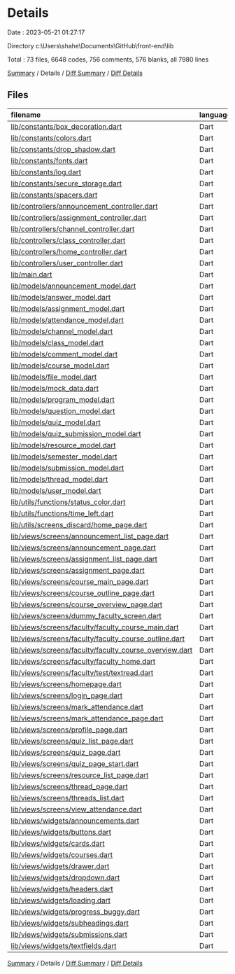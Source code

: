 # Details

Date : 2023-05-21 01:27:17

Directory c:\\Users\\shahe\\Documents\\GitHub\\front-end\\lib

Total : 73 files,  6648 codes, 756 comments, 576 blanks, all 7980 lines

[Summary](results.md) / Details / [Diff Summary](diff.md) / [Diff Details](diff-details.md)

## Files
| filename | language | code | comment | blank | total |
| :--- | :--- | ---: | ---: | ---: | ---: |
| [lib/constants/box_decoration.dart](/lib/constants/box_decoration.dart) | Dart | 10 | 2 | 2 | 14 |
| [lib/constants/colors.dart](/lib/constants/colors.dart) | Dart | 19 | 1 | 2 | 22 |
| [lib/constants/drop_shadow.dart](/lib/constants/drop_shadow.dart) | Dart | 12 | 0 | 2 | 14 |
| [lib/constants/fonts.dart](/lib/constants/fonts.dart) | Dart | 39 | 6 | 10 | 55 |
| [lib/constants/log.dart](/lib/constants/log.dart) | Dart | 38 | 0 | 5 | 43 |
| [lib/constants/secure_storage.dart](/lib/constants/secure_storage.dart) | Dart | 17 | 0 | 6 | 23 |
| [lib/constants/spacers.dart](/lib/constants/spacers.dart) | Dart | 19 | 0 | 4 | 23 |
| [lib/controllers/announcement_controller.dart](/lib/controllers/announcement_controller.dart) | Dart | 101 | 2 | 22 | 125 |
| [lib/controllers/assignment_controller.dart](/lib/controllers/assignment_controller.dart) | Dart | 104 | 3 | 23 | 130 |
| [lib/controllers/channel_controller.dart](/lib/controllers/channel_controller.dart) | Dart | 95 | 0 | 18 | 113 |
| [lib/controllers/class_controller.dart](/lib/controllers/class_controller.dart) | Dart | 80 | 13 | 19 | 112 |
| [lib/controllers/home_controller.dart](/lib/controllers/home_controller.dart) | Dart | 73 | 1 | 10 | 84 |
| [lib/controllers/user_controller.dart](/lib/controllers/user_controller.dart) | Dart | 70 | 4 | 14 | 88 |
| [lib/main.dart](/lib/main.dart) | Dart | 42 | 3 | 4 | 49 |
| [lib/models/announcement_model.dart](/lib/models/announcement_model.dart) | Dart | 58 | 1 | 6 | 65 |
| [lib/models/answer_model.dart](/lib/models/answer_model.dart) | Dart | 24 | 1 | 5 | 30 |
| [lib/models/assignment_model.dart](/lib/models/assignment_model.dart) | Dart | 130 | 0 | 7 | 137 |
| [lib/models/attendance_model.dart](/lib/models/attendance_model.dart) | Dart | 96 | 1 | 16 | 113 |
| [lib/models/channel_model.dart](/lib/models/channel_model.dart) | Dart | 28 | 0 | 6 | 34 |
| [lib/models/class_model.dart](/lib/models/class_model.dart) | Dart | 139 | 19 | 6 | 164 |
| [lib/models/comment_model.dart](/lib/models/comment_model.dart) | Dart | 92 | 0 | 11 | 103 |
| [lib/models/course_model.dart](/lib/models/course_model.dart) | Dart | 54 | 3 | 5 | 62 |
| [lib/models/file_model.dart](/lib/models/file_model.dart) | Dart | 16 | 0 | 4 | 20 |
| [lib/models/mock_data.dart](/lib/models/mock_data.dart) | Dart | 0 | 211 | 11 | 222 |
| [lib/models/program_model.dart](/lib/models/program_model.dart) | Dart | 65 | 1 | 6 | 72 |
| [lib/models/question_model.dart](/lib/models/question_model.dart) | Dart | 42 | 0 | 6 | 48 |
| [lib/models/quiz_model.dart](/lib/models/quiz_model.dart) | Dart | 101 | 1 | 6 | 108 |
| [lib/models/quiz_submission_model.dart](/lib/models/quiz_submission_model.dart) | Dart | 99 | 0 | 11 | 110 |
| [lib/models/resource_model.dart](/lib/models/resource_model.dart) | Dart | 63 | 0 | 6 | 69 |
| [lib/models/semester_model.dart](/lib/models/semester_model.dart) | Dart | 46 | 0 | 5 | 51 |
| [lib/models/submission_model.dart](/lib/models/submission_model.dart) | Dart | 198 | 0 | 16 | 214 |
| [lib/models/thread_model.dart](/lib/models/thread_model.dart) | Dart | 89 | 0 | 6 | 95 |
| [lib/models/user_model.dart](/lib/models/user_model.dart) | Dart | 81 | 13 | 7 | 101 |
| [lib/utils/functions/status_color.dart](/lib/utils/functions/status_color.dart) | Dart | 36 | 2 | 2 | 40 |
| [lib/utils/functions/time_left.dart](/lib/utils/functions/time_left.dart) | Dart | 20 | 2 | 4 | 26 |
| [lib/utils/screens_discard/home_page.dart](/lib/utils/screens_discard/home_page.dart) | Dart | 0 | 75 | 4 | 79 |
| [lib/views/screens/announcement_list_page.dart](/lib/views/screens/announcement_list_page.dart) | Dart | 94 | 55 | 8 | 157 |
| [lib/views/screens/announcement_page.dart](/lib/views/screens/announcement_page.dart) | Dart | 132 | 1 | 11 | 144 |
| [lib/views/screens/assignment_list_page.dart](/lib/views/screens/assignment_list_page.dart) | Dart | 174 | 167 | 22 | 363 |
| [lib/views/screens/assignment_page.dart](/lib/views/screens/assignment_page.dart) | Dart | 221 | 27 | 13 | 261 |
| [lib/views/screens/course_main_page.dart](/lib/views/screens/course_main_page.dart) | Dart | 100 | 9 | 9 | 118 |
| [lib/views/screens/course_outline_page.dart](/lib/views/screens/course_outline_page.dart) | Dart | 26 | 1 | 3 | 30 |
| [lib/views/screens/course_overview_page.dart](/lib/views/screens/course_overview_page.dart) | Dart | 119 | 2 | 5 | 126 |
| [lib/views/screens/dummy_faculty_screen.dart](/lib/views/screens/dummy_faculty_screen.dart) | Dart | 10 | 0 | 3 | 13 |
| [lib/views/screens/faculty/faculty_course_main.dart](/lib/views/screens/faculty/faculty_course_main.dart) | Dart | 106 | 0 | 8 | 114 |
| [lib/views/screens/faculty/faculty_course_outline.dart](/lib/views/screens/faculty/faculty_course_outline.dart) | Dart | 229 | 1 | 8 | 238 |
| [lib/views/screens/faculty/faculty_course_overview.dart](/lib/views/screens/faculty/faculty_course_overview.dart) | Dart | 114 | 0 | 3 | 117 |
| [lib/views/screens/faculty/faculty_home.dart](/lib/views/screens/faculty/faculty_home.dart) | Dart | 87 | 1 | 7 | 95 |
| [lib/views/screens/faculty/test/textread.dart](/lib/views/screens/faculty/test/textread.dart) | Dart | 24 | 1 | 4 | 29 |
| [lib/views/screens/homepage.dart](/lib/views/screens/homepage.dart) | Dart | 100 | 6 | 8 | 114 |
| [lib/views/screens/login_page.dart](/lib/views/screens/login_page.dart) | Dart | 207 | 1 | 11 | 219 |
| [lib/views/screens/mark_attendance.dart](/lib/views/screens/mark_attendance.dart) | Dart | 170 | 3 | 7 | 180 |
| [lib/views/screens/mark_attendance_page.dart](/lib/views/screens/mark_attendance_page.dart) | Dart | 18 | 0 | 3 | 21 |
| [lib/views/screens/profile_page.dart](/lib/views/screens/profile_page.dart) | Dart | 21 | 0 | 3 | 24 |
| [lib/views/screens/quiz_list_page.dart](/lib/views/screens/quiz_list_page.dart) | Dart | 127 | 7 | 4 | 138 |
| [lib/views/screens/quiz_page.dart](/lib/views/screens/quiz_page.dart) | Dart | 202 | 1 | 8 | 211 |
| [lib/views/screens/quiz_page_start.dart](/lib/views/screens/quiz_page_start.dart) | Dart | 65 | 0 | 3 | 68 |
| [lib/views/screens/resource_list_page.dart](/lib/views/screens/resource_list_page.dart) | Dart | 8 | 0 | 3 | 11 |
| [lib/views/screens/thread_page.dart](/lib/views/screens/thread_page.dart) | Dart | 301 | 3 | 9 | 313 |
| [lib/views/screens/threads_list.dart](/lib/views/screens/threads_list.dart) | Dart | 367 | 3 | 19 | 389 |
| [lib/views/screens/view_attendance.dart](/lib/views/screens/view_attendance.dart) | Dart | 154 | 0 | 6 | 160 |
| [lib/views/widgets/announcements.dart](/lib/views/widgets/announcements.dart) | Dart | 70 | 3 | 5 | 78 |
| [lib/views/widgets/buttons.dart](/lib/views/widgets/buttons.dart) | Dart | 33 | 0 | 5 | 38 |
| [lib/views/widgets/cards.dart](/lib/views/widgets/cards.dart) | Dart | 456 | 89 | 35 | 580 |
| [lib/views/widgets/courses.dart](/lib/views/widgets/courses.dart) | Dart | 0 | 0 | 1 | 1 |
| [lib/views/widgets/drawer.dart](/lib/views/widgets/drawer.dart) | Dart | 174 | 1 | 5 | 180 |
| [lib/views/widgets/dropdown.dart](/lib/views/widgets/dropdown.dart) | Dart | 112 | 0 | 6 | 118 |
| [lib/views/widgets/headers.dart](/lib/views/widgets/headers.dart) | Dart | 120 | 5 | 10 | 135 |
| [lib/views/widgets/loading.dart](/lib/views/widgets/loading.dart) | Dart | 41 | 0 | 3 | 44 |
| [lib/views/widgets/progress_buggy.dart](/lib/views/widgets/progress_buggy.dart) | Dart | 96 | 2 | 9 | 107 |
| [lib/views/widgets/subheadings.dart](/lib/views/widgets/subheadings.dart) | Dart | 23 | 0 | 3 | 26 |
| [lib/views/widgets/submissions.dart](/lib/views/widgets/submissions.dart) | Dart | 98 | 2 | 5 | 105 |
| [lib/views/widgets/textfields.dart](/lib/views/widgets/textfields.dart) | Dart | 53 | 0 | 4 | 57 |

[Summary](results.md) / Details / [Diff Summary](diff.md) / [Diff Details](diff-details.md)